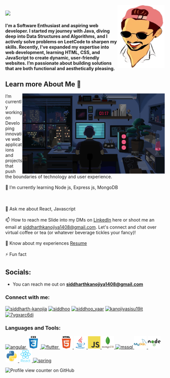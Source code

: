 <img align='right' src='IMG_20200816_101045_050-removebg-preview.png' alt='cover image' height='200' width='150'/>
<br>
<img align='centre' src="https://readme-typing-svg.herokuapp.com/?font=Righteous&size=35&center=true&vCenter=true&width=500&height=70&duration=4000&lines=Namaste+🙏;+I'm+Siddharth+Kanojia!;;"/>

<!-- <h1 align='left'>Hi 👋, I'm Siddharth Kanojia</h1> -->
<h4>I'm a Software Enthusiast and aspiring web developer. I started my journey with Java, diving deep into Data Structures and Algorithms, and I actively solve problems on LeetCode to sharpen my skills. Recently, I've expanded my expertise into web development, learning HTML, CSS, and JavaScript to create dynamic, user-friendly websites. I’m passionate about building solutions that are both functional and aesthetically pleasing.</h3> 

## Learn more About Me 💫

<img align='right' src='fbc6f31bd3b84159470b973aca7e0f97.gif' alt='coding gif' width='450px'/>

I’m currently working on Developing innovative web applications and projects that push the boundaries of technology and user experience.<br><br>🌱 I’m currently learning Node js, Express js, MongoDB<br><br><!--👨‍💻 All of my projects are available at [Portfolio](https://portfolio-eight-smoky-73.vercel.app/)--><br><br>💬 Ask me about React, Javascript<br><br>📫 How to reach me Slide into my DMs on [LinkedIn](https://www.linkedin.com/in/siddharth-kanojia/) here or shoot me an email at siddharthkanojiya1408@gmail.com. Let's connect and chat over virtual coffee or tea (or whatever beverage tickles your fancy)!<br><br>📄 Know about my experiences [Resume](https://drive.google.com/file/d/1M-sU21Ta61oUN5D_dp7ee6p4kcqo8MhE/view?usp=drive_link)<br><br>⚡ Fun fact 


## Socials:

- You can reach me out on **siddharthkanojiya1408@gmail.com**

<h3 align="left">Connect with me:</h3>
<p align="left">
<a href="https://linkedin.com/in/siddharth-kanojia" target="blank"><img align="center" src="https://raw.githubusercontent.com/rahuldkjain/github-profile-readme-generator/master/src/images/icons/Social/linked-in-alt.svg" alt="siddharth-kanojia" height="30" width="40" /></a>
<a href="https://kaggle.com/siddhoo" target="blank"><img align="center" src="https://raw.githubusercontent.com/rahuldkjain/github-profile-readme-generator/master/src/images/icons/Social/kaggle.svg" alt="siddhoo" height="30" width="40" /></a>
<a href="https://instagram.com/siddhoo_yaar" target="blank"><img align="center" src="https://raw.githubusercontent.com/rahuldkjain/github-profile-readme-generator/master/src/images/icons/Social/instagram.svg" alt="siddhoo_yaar" height="30" width="40" /></a>
<a href="https://www.hackerrank.com/kanojiyasisu19it" target="blank"><img align="center" src="https://raw.githubusercontent.com/rahuldkjain/github-profile-readme-generator/master/src/images/icons/Social/hackerrank.svg" alt="kanojiyasisu19it" height="30" width="40" /></a>
<a href="https://www.leetcode.com/7ygxarc6di" target="blank"><img align="center" src="https://raw.githubusercontent.com/rahuldkjain/github-profile-readme-generator/master/src/images/icons/Social/leet-code.svg" alt="7ygxarc6di" height="30" width="40" /></a>
</p>

<h3 align="left">Languages and Tools:</h3>
<p align="left"> <a href="https://angular.io" target="_blank" rel="noreferrer"> <img src="https://angular.io/assets/images/logos/angular/angular.svg" alt="angular" width="40" height="40"/> </a> <a href="https://www.w3schools.com/css/" target="_blank" rel="noreferrer"> <img src="https://raw.githubusercontent.com/devicons/devicon/master/icons/css3/css3-original-wordmark.svg" alt="css3" width="40" height="40"/> </a> <a href="https://flutter.dev" target="_blank" rel="noreferrer"> <img src="https://www.vectorlogo.zone/logos/flutterio/flutterio-icon.svg" alt="flutter" width="40" height="40"/> </a> <a href="https://www.w3.org/html/" target="_blank" rel="noreferrer"> <img src="https://raw.githubusercontent.com/devicons/devicon/master/icons/html5/html5-original-wordmark.svg" alt="html5" width="40" height="40"/> </a> <a href="https://www.java.com" target="_blank" rel="noreferrer"> <img src="https://raw.githubusercontent.com/devicons/devicon/master/icons/java/java-original.svg" alt="java" width="40" height="40"/> </a> <a href="https://developer.mozilla.org/en-US/docs/Web/JavaScript" target="_blank" rel="noreferrer"> <img src="https://raw.githubusercontent.com/devicons/devicon/master/icons/javascript/javascript-original.svg" alt="javascript" width="40" height="40"/> </a> <a href="https://www.mongodb.com/" target="_blank" rel="noreferrer"> <img src="https://raw.githubusercontent.com/devicons/devicon/master/icons/mongodb/mongodb-original-wordmark.svg" alt="mongodb" width="40" height="40"/> </a> <a href="https://www.microsoft.com/en-us/sql-server" target="_blank" rel="noreferrer"> <img src="https://www.svgrepo.com/show/303229/microsoft-sql-server-logo.svg" alt="mssql" width="40" height="40"/> </a> <a href="https://www.mysql.com/" target="_blank" rel="noreferrer"> <img src="https://raw.githubusercontent.com/devicons/devicon/master/icons/mysql/mysql-original-wordmark.svg" alt="mysql" width="40" height="40"/> </a> <a href="https://nodejs.org" target="_blank" rel="noreferrer"> <img src="https://raw.githubusercontent.com/devicons/devicon/master/icons/nodejs/nodejs-original-wordmark.svg" alt="nodejs" width="40" height="40"/> </a> <a href="https://www.python.org" target="_blank" rel="noreferrer"> <img src="https://raw.githubusercontent.com/devicons/devicon/master/icons/python/python-original.svg" alt="python" width="40" height="40"/> </a> <a href="https://reactjs.org/" target="_blank" rel="noreferrer"> <img src="https://raw.githubusercontent.com/devicons/devicon/master/icons/react/react-original-wordmark.svg" alt="react" width="40" height="40"/> </a> <a href="https://spring.io/" target="_blank" rel="noreferrer"> <img src="https://www.vectorlogo.zone/logos/springio/springio-icon.svg" alt="spring" width="40" height="40"/> </a> </p>

![Profile view counter on GitHub](https://komarev.com/ghpvc/?username=siddhoo14)

<!-- <p><img align="left" src="https://github-readme-stats.vercel.app/api/top-langs?username=siddhoo14&show_icons=true&locale=en&layout=compact" alt="siddhoo14" /></p> -->

<!-- <p>&nbsp;<img align="center" src="https://github-readme-stats.vercel.app/api?username=siddhoo14&show_icons=true&locale=en" alt="siddhoo14" /></p> -->

